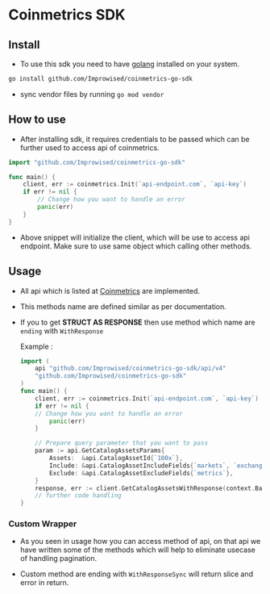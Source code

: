 # Coinmetrics SDK

## Install

- To use this sdk you need to have [golang](https://go.dev/doc/install) installed on your system.

```bash
go install github.com/Improwised/coinmetrics-go-sdk
```

- sync vendor files by running `go mod vendor`

## How to use

- After installing sdk, it requires credentials to be passed which can be further used to access api of coinmetrics.

```go
import "github.com/Improwised/coinmetrics-go-sdk"

func main() {
    client, err := coinmetrics.Init(`api-endpoint.com`, `api-key`)
    if err != nil {
        // Change how you want to handle an error
        panic(err)
    }
}
```

- Above snippet will initialize the client, which will be use to access api endpoint. Make sure to use same object which calling other methods.

## Usage

- All api which is listed at [Coinmetrics](https://docs.coinmetrics.io/api/v4) are implemented.

- This methods name are defined similar as per documentation.

- If you to get **STRUCT AS RESPONSE** then use method which name are `ending` with `WithResponse`

    Example : 
    ```go
    import (
        api "github.com/Improwised/coinmetrics-go-sdk/api/v4"
        "github.com/Improwised/coinmetrics-go-sdk"
    )
    func main() {
        client, err := coinmetrics.Init(`api-endpoint.com`, `api-key`)
        if err != nil {
        // Change how you want to handle an error
            panic(err)
        }

        // Prepare query parameter that you want to pass
        param := api.GetCatalogAssetsParams{
            Assets:  &api.CatalogAssetId{`100x`},
            Include: &api.CatalogAssetIncludeFields{`markets`, `exchanges`},
            Exclude: &api.CatalogAssetExcludeFields{`metrics`},
	    }
        response, err := client.GetCatalogAssetsWithResponse(context.Background(), &param)
        // further code handling
    }
    ```
### Custom Wrapper

- As you seen in usage how you can access method of api, on that api we have written some of the methods which will help to eliminate usecase of handling pagination.

- Custom method are ending with `WithResponseSync` will return slice and error in return.
